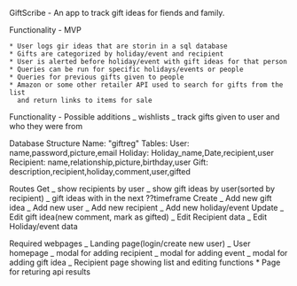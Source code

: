 GiftScribe - An app to track gift ideas for fiends and family.

Functionality - MVP

    * User logs gir ideas that are storin in a sql database
    * Gifts are categorized by holiday/event and recipient
    * User is alerted before holiday/event with gift ideas for that person
    * Queries can be run for specific holidays/events or people
    * Queries for previous gifts given to people
    * Amazon or some other retailer API used to search for gifts from the list
      and return links to items for sale

Functionality - Possible additions
_ wishlists
_ track gifts given to user and who they were from

Database Structure
Name: "giftreg"
Tables:
User: name,password,picture,email
Holiday: Holiday_name,Date,recipient,user
Recipient: name,relationship,picture,birthday,user
Gift: description,recipient,holiday,comment,user,gifted

Routes
Get
_ show recipients by user
_ show gift ideas by user(sorted by recipient)
_ gift ideas with in the next ??timeframe
Create
_ Add new gift idea
_ Add new user
_ Add new recipient
_ Add new holiday/event
Update
_ Edit gift idea(new comment, mark as gifted)
_ Edit Recipient data
_ Edit Holiday/event data

Required webpages
_ Landing page(login/create new user)
_ User homepage
_ modal for adding recipient
_ modal for adding event
_ modal for adding gift idea
_ Recipient page showing list and editing functions \* Page for returing api results
